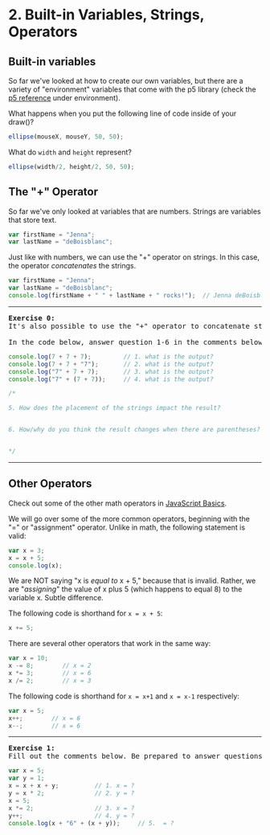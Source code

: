 # 2. Built-in Variables, Strings, Operators

## Built-in variables
So far we've looked at how to create our own variables, but there are a variety of "environment" variables that come with the p5 library (check the [p5 reference](https://p5js.org/reference/) under environment).

What happens when you put the following line of code inside of your draw()?

```JavaScript
ellipse(mouseX, mouseY, 50, 50);
```

What do `width` and `height` represent?

```JavaScript
ellipse(width/2, height/2, 50, 50);   
```

## The "+" Operator

So far we've only looked at variables that are numbers. Strings are variables that store text.

```JavaScript
var firstName = "Jenna";
var lastName = "deBoisblanc";
```

Just like with numbers, we can use the "+" operator on strings. In this case, the operator *concatenates* the strings.

```javascript
var firstName = "Jenna";
var lastName = "deBoisblanc";
console.log(firstName + " " + lastName + " rocks!");  // Jenna deBoisblanc rocks!
```
---

<pre>
<b>Exercise 0:</b>
It's also possible to use the "+" operator to concatenate strings with numbers, although the order of the terms matters.

In the code below, answer question 1-6 in the comments below. Check answers with Ms. deBB before moving forward.
</pre>

```javascript
console.log(7 + 7 + 7);         // 1. what is the output?
console.log(7 + 7 + "7");       // 2. what is the output?
console.log("7" + 7 + 7);       // 3. what is the output?
console.log("7" + (7 + 7));     // 4. what is the output?

/*

5. How does the placement of the strings impact the result?


6. How/why do you think the result changes when there are parentheses?


*/
```
---

## Other Operators
Check out some of the other math operators in [JavaScript Basics](https://github.com/robynitp/networkedmedia/wiki/Javascript-Basics).

We will go over some of the more common operators, beginning with the "=" or "assignment" operator. Unlike in math, the following statement is valid:

```javascript
var x = 3;
x = x + 5;
console.log(x);
```
We are NOT saying "x is *equal to* x + 5," because that is invalid. Rather, we are "*assigning*" the value of x plus 5 (which happens to equal 8) to the variable x. Subtle difference.

The following code is shorthand for `x = x + 5`:

```javascript
x += 5;
```

There are several other operators that work in the same way:

```javascript
var x = 10;
x -= 8;        // x = 2
x *= 3;        // x = 6
x /= 2;        // x = 3
```

The following code is shorthand for `x = x+1` and `x = x-1` respectively:

```javascript
var x = 5;
x++;        // x = 6
x--;        // x = 6
```

---
<pre>
<b>Exercise 1:</b>
Fill out the comments below. Be prepared to answer questions like these with pencil and paper on quizzes.
</pre>

```javascript       
var x = 5;              
var y = 1;              
x = x + x + y;          // 1. x = ?
y = x * 2;              // 2. y = ?    
x = 5;  
x *= 2;                 // 3. x = ?
y++;                    // 4. y = ?
console.log(x + "6" + (x + y));     // 5.  = ?   
```
